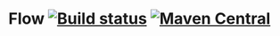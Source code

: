 
# Flow [![Build status](https://api.travis-ci.org/ctron/flow.svg)](https://travis-ci.org/ctron/flow) [![Maven Central](https://img.shields.io/maven-central/v/de.dentrassi.flow/flow-parent.svg "Maven Central Status")](https://search.maven.org/#search%7Cgav%7C1%7Cg%3A%22de.dentrassi.flow%22%20AND%20a%3A%22flow-parent%22)

